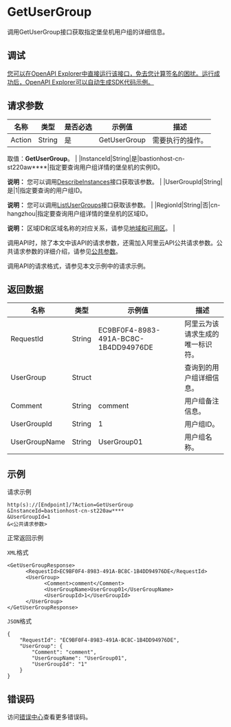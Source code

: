 # GetUserGroup

调用GetUserGroup接口获取指定堡垒机用户组的详细信息。

## 调试

[您可以在OpenAPI Explorer中直接运行该接口，免去您计算签名的困扰。运行成功后，OpenAPI Explorer可以自动生成SDK代码示例。](https://api.aliyun.com/#product=Yundun-bastionhost&api=GetUserGroup&type=RPC&version=2019-12-09)

## 请求参数

|名称|类型|是否必选|示例值|描述|
|--|--|----|---|--|
|Action|String|是|GetUserGroup|需要执行的操作。

 取值：**GetUserGroup**。 |
|InstanceId|String|是|bastionhost-cn-st220aw\*\*\*\*|指定要查询用户组详情的堡垒机的实例ID。

 **说明：** 您可以调用[DescribeInstances](~~153281~~)接口获取该参数。 |
|UserGroupId|String|是|1|指定要查询的用户组ID。

 **说明：** 您可以调用[ListUserGroups](~~204509~~)接口获取该参数。 |
|RegionId|String|否|cn-hangzhou|指定要查询用户组详情的堡垒机的区域ID。

 **说明：** 区域ID和区域名称的对应关系，请参见[地域和可用区](~~40654~~)。 |

调用API时，除了本文中该API的请求参数，还需加入阿里云API公共请求参数。公共请求参数的详细介绍，请参见[公共参数](~~148139~~)。

调用API的请求格式，请参见本文示例中的请求示例。

## 返回数据

|名称|类型|示例值|描述|
|--|--|---|--|
|RequestId|String|EC9BF0F4-8983-491A-BC8C-1B4DD94976DE|阿里云为该请求生成的唯一标识符。 |
|UserGroup|Struct| |查询到的用户组详细信息。 |
|Comment|String|comment|用户组备注信息。 |
|UserGroupId|String|1|用户组ID。 |
|UserGroupName|String|UserGroup01|用户组名称。 |

## 示例

请求示例

```
http(s)://[Endpoint]/?Action=GetUserGroup
&InstanceId=bastionhost-cn-st220aw****
&UserGroupId=1
&<公共请求参数>
```

正常返回示例

`XML`格式

```
<GetUserGroupResponse>
      <RequestId>EC9BF0F4-8983-491A-BC8C-1B4DD94976DE</RequestId>
      <UserGroup>
            <Comment>comment</Comment>
            <UserGroupName>UserGroup01</UserGroupName>
            <UserGroupId>1</UserGroupId>
      </UserGroup>
</GetUserGroupResponse>
```

`JSON`格式

```
{
	"RequestId": "EC9BF0F4-8983-491A-BC8C-1B4DD94976DE",
	"UserGroup": {
		"Comment": "comment",
		"UserGroupName": "UserGroup01",
		"UserGroupId": "1"
	}
}
```

## 错误码

访问[错误中心](https://error-center.aliyun.com/status/product/Yundun-bastionhost)查看更多错误码。

